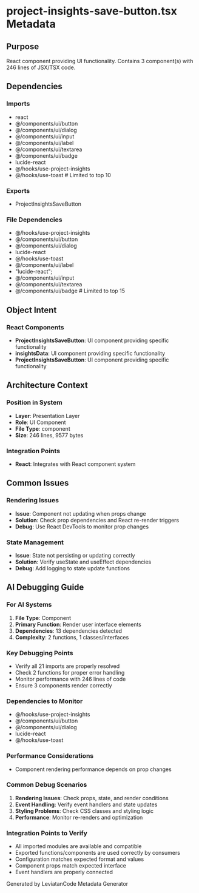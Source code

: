 # project-insights-save-button.tsx Metadata

## Purpose
React component providing UI functionality. Contains 3 component(s) with 246 lines of JSX/TSX code.

## Dependencies

### Imports
- react
- @/components/ui/button
- @/components/ui/dialog
- @/components/ui/input
- @/components/ui/label
- @/components/ui/textarea
- @/components/ui/badge
- lucide-react
- @/hooks/use-project-insights
- @/hooks/use-toast  # Limited to top 10

### Exports
- ProjectInsightsSaveButton

### File Dependencies
- @/hooks/use-project-insights
- @/components/ui/button
- @/components/ui/dialog
- lucide-react
- @/hooks/use-toast
- @/components/ui/label
- "lucide-react";
- @/components/ui/input
- @/components/ui/textarea
- @/components/ui/badge  # Limited to top 15

## Object Intent

### React Components
- **ProjectInsightsSaveButton**: UI component providing specific functionality
- **insightsData**: UI component providing specific functionality
- **ProjectInsightsSaveButton**: UI component providing specific functionality


## Architecture Context

### Position in System
- **Layer**: Presentation Layer
- **Role**: UI Component
- **File Type**: component
- **Size**: 246 lines, 9577 bytes

### Integration Points
- **React**: Integrates with React component system

## Common Issues

### Rendering Issues
- **Issue**: Component not updating when props change
- **Solution**: Check prop dependencies and React re-render triggers
- **Debug**: Use React DevTools to monitor prop changes

### State Management
- **Issue**: State not persisting or updating correctly
- **Solution**: Verify useState and useEffect dependencies
- **Debug**: Add logging to state update functions

## AI Debugging Guide

### For AI Systems
1. **File Type**: Component
2. **Primary Function**: Render user interface elements
3. **Dependencies**: 13 dependencies detected
4. **Complexity**: 2 functions, 1 classes/interfaces

### Key Debugging Points
- Verify all 21 imports are properly resolved
- Check 2 functions for proper error handling
- Monitor performance with 246 lines of code
- Ensure 3 components render correctly

### Dependencies to Monitor
- @/hooks/use-project-insights
- @/components/ui/button
- @/components/ui/dialog
- lucide-react
- @/hooks/use-toast

### Performance Considerations
- Component rendering performance depends on prop changes

### Common Debug Scenarios
1. **Rendering Issues**: Check props, state, and render conditions
2. **Event Handling**: Verify event handlers and state updates
3. **Styling Problems**: Check CSS classes and styling logic
4. **Performance**: Monitor re-renders and optimization

### Integration Points to Verify
- All imported modules are available and compatible
- Exported functions/components are used correctly by consumers
- Configuration matches expected format and values
- Component props match expected interface
- Event handlers are properly connected

Generated by LeviatanCode Metadata Generator
